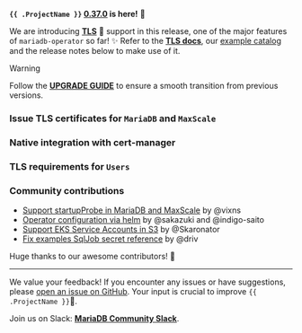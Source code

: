 **`{{ .ProjectName }}` [0.37.0](https://github.com/mariadb-operator/mariadb-operator/releases/tag/0.37.0) is here!** 🦭

We are introducing __[TLS](https://github.com/mariadb-operator/mariadb-operator/blob/main/docs/TLS.m)__ 🔐 support in this release, one of the major features of `mariadb-operator` so far! ✨ Refer to the __[TLS docs](https://github.com/mariadb-operator/mariadb-operator/blob/main/docs/TLS.md)__, our [example catalog](https://github.com/mariadb-operator/mariadb-operator/tree/main/examples/manifests) and the release notes below to make use of it.

> [!WARNING]
> Follow the __[UPGRADE GUIDE](https://github.com/mariadb-operator/mariadb-operator/blob/main/docs/releases/UPGRADE_0.37.0.md)__ to ensure a smooth transition from previous versions.

### Issue TLS certificates for `MariaDB` and `MaxScale`

### Native integration with cert-manager

### TLS requirements for `Users`
 
### Community contributions

- [Support startupProbe in MariaDB and MaxScale](https://github.com/mariadb-operator/mariadb-operator/pull/1053) by @vixns 
- [Operator configuration via helm](https://github.com/mariadb-operator/mariadb-operator/pull/1098) by @sakazuki and @indigo-saito
- [Support EKS Service Accounts in S3](https://github.com/mariadb-operator/mariadb-operator/pull/1115) by @Skaronator
- [Fix examples SqlJob secret reference](https://github.com/mariadb-operator/mariadb-operator/pull/1090) by @driv 

Huge thanks to our awesome contributors! 🙇

---

We value your feedback! If you encounter any issues or have suggestions, please [open an issue on GitHub](https://github.com/mariadb-operator/mariadb-operator/issues/new/choose). Your input is crucial to improve `{{ .ProjectName }}`🦭.

Join us on Slack: **[MariaDB Community Slack](https://r.mariadb.com/join-community-slack)**.